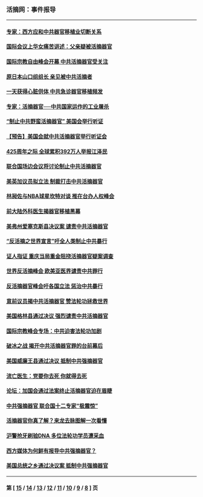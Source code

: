 ### 活摘网：事件报导
---
#### [专家：西方应和中共器官移植业切断关系](../../pages/nf5877/n13772828.md?07120430) 
#### [国际会议上华女痛苦讲述：父亲疑被活摘器官](../../pages/nf5877/n13771583.md?07120430) 
#### [国际宗教自由峰会开幕 中共活摘器官受关注](../../pages/nf5877/n13769995.md?07120430) 
#### [原日本山口组组长 亲见被中共活摘者](../../pages/nf5877/n13767360.md?07120430) 
#### [一天获得心脏供体 中共急诊器官移植频发](../../pages/nf5877/n13764689.md?07120430) 
#### [专家：活摘器官──中共国家运作的工业屠杀](../../pages/nf5877/n13761178.md?07120430) 
#### [“制止中共野蛮活摘器官” 美国会举行听证](../../pages/nf5877/n13735831.md?07120430) 
#### [【预告】美国会就中共活摘器官举行听证会](../../pages/nf5877/n13732843.md?07120430) 
#### [425周年之际 全球累积392万人举报江泽民](../../pages/nf5877/n13719232.md?07120430) 
#### [联合国场边会议将讨论制止中共活摘器官](../../pages/nf5877/n13656361.md?07120430) 
#### [美英加议员拟立法 制裁打击中共活摘器官](../../pages/nf5877/n13430251.md?07120430) 
#### [林昶佐与NBA球星坎特对谈 推在台办人权峰会](../../pages/nf5877/n13414467.md?07120430) 
#### [前大陆外科医生揭器官移植黑幕](../../pages/nf5877/n13401416.md?07120430) 
#### [美弗州爱塞克斯县决议案 谴责中共活摘器官](../../pages/nf5877/n13320919.md?07120430) 
#### [“反活摘之世界宣言”吁全人类制止中共暴行](../../pages/nf5877/n13259730.md?07120430) 
#### [证人指证 重庆当局重金阻挠活摘器官疑案调查](../../pages/nf5877/n13259127.md?07120430) 
#### [世界反活摘峰会 欧美亚医界谴责中共罪行](../../pages/nf5877/n13253550.md?07120430) 
#### [反活摘器官峰会吁各国立法 惩治中共暴行](../../pages/nf5877/n13245052.md?07120430) 
#### [意前议员揭中共活摘器官 赞法轮功拯救世界](../../pages/nf5877/n13203445.md?07120430) 
#### [美国格林县通过决议 强烈谴责中共活摘器官](../../pages/nf5877/n13119367.md?07120430) 
#### [国际宗教峰会专场：中共迫害法轮功加剧](../../pages/nf5877/n13088279.md?07120430) 
#### [破冰之战 揭开中共活摘器官罪的台前幕后](../../pages/nf5877/n13082457.md?07120430) 
#### [美国威廉王县通过决议 抵制中共强摘器官](../../pages/nf5877/n13056521.md?07120430) 
#### [流亡医生：党要你去死 你就得去死](../../pages/nf5877/n13052835.md?07120430) 
#### [论坛：加国会通过法案终止活摘器官迫在眉睫](../../pages/nf5877/n13029839.md?07120430) 
#### [中共强摘器官 联合国十二专家“极震惊”](../../pages/nf5877/n13024313.md?07120430) 
#### [活摘器官你真了解？来龙去脉图解一次看懂](../../pages/nf5877/n13013820.md?07120430) 
#### [沪警抢牙刷验DNA 多位法轮功学员遭采血](../../pages/nf5877/n12969218.md?07120430) 
#### [西方媒体为何鲜有报导中共强摘器官？](../../pages/nf5877/n12932034.md?07120430) 
#### [美国总统之乡通过决议案 抵制中共强摘器官](../../pages/nf5877/n12908242.md?07120430) 

---
#### 第 [ [15](./15.md?07120430) / [14](./14.md?07120430) / [13](./13.md?07120430) / [12](./12.md?07120430) / [11](./11.md?07120430) / [10](./10.md?07120430) / [9](./9.md?07120430) / [8](./8.md?07120430) ] 页
